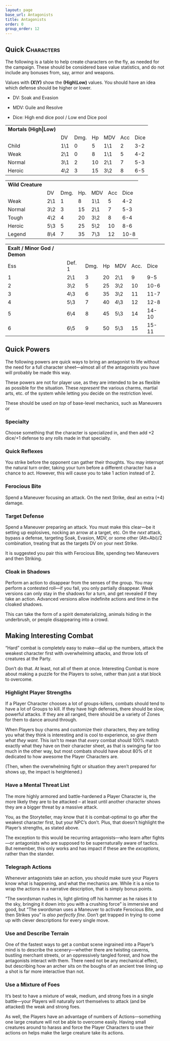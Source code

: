 ```yaml
---
layout: page
base_url: Antagonists
title: Antagonists
order: 0
group_order: 12
---
```


Quick **<span class="smallcaps">Characters</span>**
---------------------------------------------------

The following is a table to help create characters on the fly, as needed
for the campaign. These should be considered base value statistics, and
do not include any bonuses from, say, armor and weapons.

Values with **(X\\Y)** show the **(High\\Low)** values. You should have
an idea which defense should be higher or lower.

-   DV: Soak and Evasion

-   MDV: Guile and Resolve

-   Dice: High end dice pool / Low end Dice pool

|                         |      |      |     |      |     |      |
|-------------------------|------|------|-----|------|-----|------|
| **Mortals (High\|Low)** |      |      |     |      |     |      |
|                         | DV   | Dmg. | Hp  | MDV  | Acc | Dice |
| Child                   | 1\\1 | 0    | 5   | 1\\1 | 2   | 3-2  |
| Weak                    | 2\\1 | 0    | 8   | 1\\1 | 5   | 4-2  |
| Normal                  | 3\\1 | 2    | 10  | 2\\1 | 7   | 5-3  |
| Heroic                  | 4\\2 | 3    | 15  | 3\\2 | 8   | 6-5  |

|                   |      |      |     |      |     |      |
|-------------------|------|------|-----|------|-----|------|
| **Wild Creature** |      |      |     |      |     |      |
|                   | DV   | Dmg. | Hp. | MDV  | Acc | Dice |
| Weak              | 2\\1 | 1    | 8   | 1\\1 | 5   | 4-2  |
| Normal            | 3\\2 | 3    | 15  | 2\\1 | 7   | 5-3  |
| Tough             | 4\\2 | 4    | 20  | 3\\2 | 8   | 6-4  |
| Heroic            | 5\\3 | 5    | 25  | 5\\2 | 10  | 8-6  |
| Legend            | 8\\4 | 7    | 35  | 7\\3 | 12  | 10-8 |

|                               |        |      |     |      |      |       |
|-------------------------------|--------|------|-----|------|------|-------|
| **Exalt / Minor God / Demon** |        |      |     |      |      |       |
| Ess                           | Def. 1 | Dmg. | Hp  | MDV  | Acc. | Dice  |
| 1                             | 2\\1   | 3    | 20  | 2\\1 | 9    | 9-5   |
| 2                             | 3\\2   | 5    | 25  | 3\\2 | 10   | 10-6  |
| 3                             | 4\\3   | 6    | 35  | 3\\2 | 11   | 11-7  |
| 4                             | 5\\3   | 7    | 40  | 4\\3 | 12   | 12-8  |
| 5                             | 6\\4   | 8    | 45  | 5\\3 | 14   | 14-10 |
| 6                             | 6\\5   | 9    | 50  | 5\\3 | 15   | 15-11 |

 Quick Powers
------------

The following powers are quick ways to bring an antagonist to life
without the need for a full character sheet—almost all of the
antagonists you have will probably be made this way.

These powers are not for player use, as they are intended to be as
flexible as possible for the situation. These *represent* the various
charms, martial arts, etc. of the system while letting you decide on the
restriction level.

These should be used *on top* of base-level mechanics, such as Maneuvers
or

### Specialty

Choose something that the character is specialized in, and then add +2
dice/+1 defense to any rolls made in that specialty.

### Quick Reflexes

You strike before the opponent can gather their thoughts. You may
interrupt the natural turn order, taking your turn before a different
character has a chance to act. However, this will cause you to take 1
action instead of 2.

### Ferocious Bite

Spend a Maneuver focusing an attack. On the next Strike, deal an extra
(+4) damage.

### Target Defense

Spend a Maneuver preparing an attack. You must make this clear—be it
setting up explosives, nocking an arrow at a target, etc. On the *next*
attack, bypass a defense, targeting Soak, Evasion, MDV, or some other
(Att+Abi)/2 combination, treating that as the targets DV on your next
Strike.

It is suggested you pair this with Ferocious Bite, spending two
Maneuvers and then Striking.

### Cloak in Shadows

Perform an action to disappear from the senses of the group. You may
perform a contested roll—if you fail, you only partially disappear. Weak
versions can only stay in the shadows for a turn, and get revealed if
they take an action. Advanced versions allow indefinite actions and time
in the cloaked shadows.

This can take the form of a spirit dematerializing, animals hiding in
the underbrush, or people disappearing into a crowd.

 Making Interesting Combat
-------------------------

“Hard” combat is completely easy to make—dial up the numbers, attack the
weakest character first with overwhelming attacks, and throw lots of
creatures at the Party.

Don’t do that. At least, not all of them at once. Interesting Combat is
more about making a puzzle for the Players to solve, rather than just a
stat block to overcome.

### Highlight Player Strengths

If a Player Character chooses a lot of groups-killers, combats should
tend to have a lot of Groups to kill. If they have high defenses, there
should be slow, powerful attacks. If they are all ranged, there should
be a variety of Zones for them to dance around through.

When Players buy charms and customize their characters, they are
*telling* you what they think is interesting and is cool to experience,
so *give them what they want*. This isn’t to mean that *every* combat
should 100% match exactly what they have on their character sheet, as
that is swinging far too much in the other way, but most combats should
have about 80% of it dedicated to how awesome the Player Characters are.

(Then, when the overwhelming fight or situation they aren’t prepared for
shows up, the impact is heightened.)

### Have a Mental Threat List

The more highly armored and battle-hardened a Player Character is, the
more likely they are to be attacked – at least until another character
shows they are a bigger threat by a massive attack.

You, as the Storyteller, may know that it is combat-optimal to go after
the weakest character first, but your NPC’s don’t. Plus, that doesn’t
highlight the Player’s strengths, as stated above.

The exception to this would be recurring antagonists—who learn after
fights—or antagonists who are supposed to be supernaturally aware of
tactics. But remember, this only works and has impact if these are the
*exceptions*, rather than the stander.

### Telegraph Actions

Whenever antagonists take an action, you should make sure your Players
know what is happening, and what the mechanics are. While it is a nice
to wrap the actions in a narrative description, that is simply bonus
points.

“The swordsman rushes in, light glinting off his hammer as he raises it
to the sky, bringing it down into you with a crushing force” is
immersive and good, but “The swordsman uses a Maneuver to activate
Ferocious Bite, and then Strikes you” is *also perfectly fine*. Don’t
get trapped in trying to come up with clever descriptions for every
single move.

### Use and Describe Terrain

One of the fastest ways to get a combat scene ingrained into a Player’s
mind is to describe the scenery—whether there are twisting caverns,
bustling merchant streets, or an oppressively tangled forest, and how
the antagonists interact with them. There need not be any mechanical
effect, but describing how an archer sits on the boughs of an ancient
tree lining up a shot is far more interactive than not.

### Use a Mixture of Foes

It’s best to have a mixture of weak, medium, and strong foes in a single
battle—your Players will naturally sort themselves to attack (and be
attacked) the weak and strong foes.

As well, the Players have an advantage of numbers of Actions—something
one large creature will not be able to overcome easily. Having small
creatures around to harass and force the Player Characters to use their
actions on helps make the large creature take its actions.
